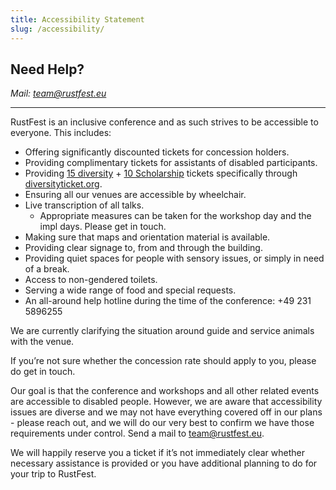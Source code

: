 ```yaml
---
title: Accessibility Statement
slug: /accessibility/
---
```


<h2>Need Help?</h2>

<address>
Mail: <a href="mailto:team@rustfest.eu">team@rustfest.eu</a>
</address>

---

RustFest is an inclusive conference and as such strives to be accessible to everyone. This includes:

* Offering significantly discounted tickets for concession holders.
* Providing complimentary tickets for assistants of disabled participants.
* Providing [15 diversity](https://diversitytickets.org/events/257) + [10 Scholarship](https://diversitytickets.org/events/258) tickets specifically through [diversityticket.org](https://diversitytickets.org).
* Ensuring all our venues are accessible by wheelchair.
* Live transcription of all talks.
    - Appropriate measures can be taken for the workshop day and the impl days. Please get in touch.
* Making sure that maps and orientation material is available.
* Providing clear signage to, from and through the building.
* Providing quiet spaces for people with sensory issues, or simply in need of a break.
* Access to non-gendered toilets.
* Serving a wide range of food and special requests.
* An all-around help hotline during the time of the conference: +49 231 5896255

We are currently clarifying the situation around guide and service animals with the venue.

If you’re not sure whether the concession rate should apply to you, please do get in touch.

Our goal is that the conference and workshops and all other related events are accessible to disabled people. However, we are aware that accessibility issues are diverse and we may not have everything covered off in our plans - please reach out, and we will do our very best to confirm we have those requirements under control. Send a mail to [team@rustfest.eu](mailto:team@rustfest.eu).

We will happily reserve you a ticket if it’s not immediately clear whether necessary assistance is provided or you have additional planning to do for your trip to RustFest.
